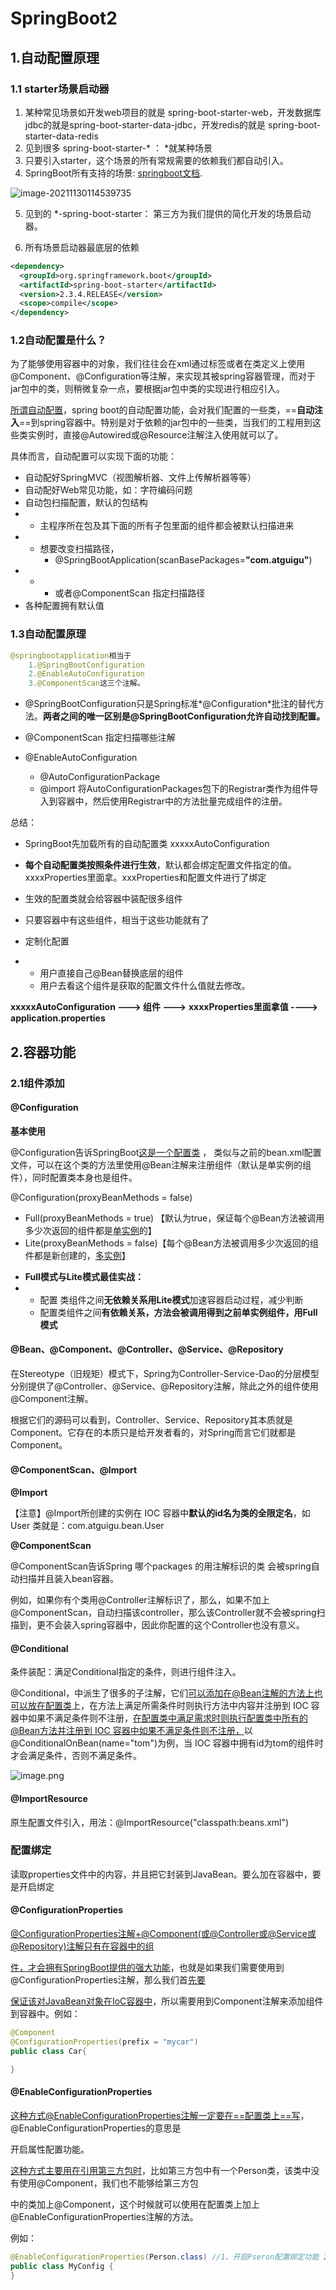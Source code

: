 # SpringBoot2

## 1.自动配置原理

### 1.1 starter场景启动器

1. 某种常见场景如开发web项目的就是 spring-boot-starter-web，开发数据库jdbc的就是spring-boot-starter-data-jdbc，开发redis的就是 spring-boot-starter-data-redis
2. 见到很多 spring-boot-starter-* ： *就某种场景
3. 只要引入starter，这个场景的所有常规需要的依赖我们都自动引入。
4. SpringBoot所有支持的场景: [springboot文档](https://docs.spring.io/spring-boot/docs/current/reference/html/using-spring-boot.html#using-boot-starter).

![image-20211130114539735](../../gitbook/markdownImages/image-20211130114539735.png)

5. 见到的  *-spring-boot-starter： 第三方为我们提供的简化开发的场景启动器。

6. 所有场景启动器最底层的依赖

```xml
<dependency>
  <groupId>org.springframework.boot</groupId>
  <artifactId>spring-boot-starter</artifactId>
  <version>2.3.4.RELEASE</version>
  <scope>compile</scope>
</dependency>
```

### 1.2自动配置是什么？

为了能够使用容器中的对象，我们往往会在xml通过<bean>标签或者在类定义上使用@Component、@Configuration等注解，来实现其被spring容器管理，而对于jar包中的类，则稍微复杂一点，要根据jar包中类的实现进行相应引入。

<u>所谓自动配置</u>，spring boot的自动配置功能，会对我们配置的一些类，==**自动注入**==到spring容器中。特别是对于依赖的jar包中的一些类，当我们的工程用到这些类实例时，直接@Autowired或@Resource注解注入使用就可以了。

具体而言，自动配置可以实现下面的功能：

- 自动配好SpringMVC（视图解析器、文件上传解析器等等）
- 自动配好Web常见功能，如：字符编码问题
- 自动包扫描配置，默认的包结构
- - 主程序所在包及其下面的所有子包里面的组件都会被默认扫描进来
- - 想要改变扫描路径，
    - @SpringBootApplication(scanBasePackages=**"com.atguigu"**)
- - - 或者@ComponentScan 指定扫描路径
- 各种配置拥有默认值

### 1.3自动配置原理

```java 
@springbootapplication相当于
    1.@SpringBootConfiguration  
    2.@EnableAutoConfiguration  
    3.@ComponentScan这三个注解。
```

- @SpringBootConfiguration只是Spring标准*@Configuration*批注的替代方法。**两者之间的唯一区别是@SpringBootConfiguration允许自动找到配置。**

- @ComponentScan 指定扫描哪些注解

- @EnableAutoConfiguration
  - @AutoConfigurationPackage
  - @import 将AutoConfigurationPackages包下的Registrar类作为组件导入到容器中，然后使用Registrar中的方法批量完成组件的注册。

总结：

- SpringBoot先加载所有的自动配置类  xxxxxAutoConfiguration
- **每个自动配置类按照条件进行生效**，默认都会绑定配置文件指定的值。xxxxProperties里面拿。xxxProperties和配置文件进行了绑定

- 生效的配置类就会给容器中装配很多组件
- 只要容器中有这些组件，相当于这些功能就有了

- 定制化配置

- - 用户直接自己@Bean替换底层的组件
  - 用户去看这个组件是获取的配置文件什么值就去修改。

**xxxxxAutoConfiguration ---> 组件  --->** **xxxxProperties里面拿值  ----> application.properties**

## 2.容器功能

### 2.1组件添加

#### @Configuration

**基本使用**

@Configuration告诉SpringBoot<u>这是一个配置类</u> ， 类似与之前的bean.xml配置文件，可以在这个类的方法里使用@Bean注解来注册组件（默认是单实例的组件），同时配置类本身也是组件。

@Configuration(proxyBeanMethods = false) 

 * Full(proxyBeanMethods = true) 【默认为true，保证每个@Bean方法被调用多少次返回的组件都是<u>单实例</u>的】
 * Lite(proxyBeanMethods = false)【每个@Bean方法被调用多少次返回的组件都是新创建的，<u>多实例</u>】

- **Full模式与Lite模式最佳实战：**
- - 配置 类组件之间**无依赖关系用Lite模式**加速容器启动过程，减少判断
  - 配置类组件之间**有依赖关系，方法会被调用得到之前单实例组件，用Full模式**

#### @Bean、@Component、@Controller、@Service、@Repository

在Stereotype（旧规矩）模式下，Spring为Controller-Service-Dao的分层模型分别提供了@Controller、@Service、@Repository注解，除此之外的组件使用@Component注解。

根据它们的源码可以看到，Controller、Service、Repository其本质就是Component。它存在的本质只是给开发者看的，对Spring而言它们就都是Component。

#### @ComponentScan、@Import

**@Import**

【注意】@Import所创建的实例在 IOC 容器中**默认的id名为类的全限定名**，如 User 类就是：com.atguigu.bean.User

**@ComponentScan**

@ComponentScan告诉Spring 哪个packages 的用注解标识的类 会被spring自动扫描并且装入bean容器。

例如，如果你有个类用@Controller注解标识了，那么，如果不加上@ComponentScan，自动扫描该controller，那么该Controller就不会被spring扫描到，更不会装入spring容器中，因此你配置的这个Controller也没有意义。

#### @Conditional

条件装配：满足Conditional指定的条件，则进行组件注入。

@Conditional，中派生了很多的子注解，它们<u>可以添加在@Bean注解的方法上也可以放在配置类</u>上，在方法上满足所需条件时则执行方法中内容并注册到 IOC 容器中如果不满足条件则不注册，<u>在配置类中满足需求时则执行配置类中所有的@Bean方法并注册到 IOC 容器中如果不满足条件则不注册，</u>以@ConditionalOnBean(name="tom")为例，当 IOC 容器中拥有id为tom的组件时才会满足条件，否则不满足条件。

![image.png](../../gitbook/markdownImages/1602835786727-28b6f936-62f5-4fd6-a6c5-ae690bd1e31d-16382560936462.png)

#### @ImportResource

原生配置文件引入，用法：@ImportResource("classpath:beans.xml")

### 配置绑定

读取properties文件中的内容，并且把它封装到JavaBean。要么加在容器中，要是开启绑定

#### @ConfigurationProperties

<u>@ConfigurationProperties注解+@Component(或@Controller或@Service或@Repository)注解只有在容器中的组</u>

<u>件，才会拥有SpringBoot提供的强大功能</u>，也就是如果我们需要使用到@ConfigurationProperties注解，那么我们首<u>先要</u>

<u>保证该对JavaBean对象在IoC容器中</u>，所以需要用到Component注解来添加组件到容器中。例如：

```java
@Component
@ConfigurationProperties(prefix = "mycar")
public class Car{

}
```

#### @EnableConfigurationProperties

<u>这种方式@EnableConfigurationProperties注解一定要在==配置类上==写</u>，@EnableConfigurationProperties的意思是

开启属性配置功能。

<u>这种方式主要用在引用第三方包时</u>，比如第三方包中有一个Person类，该类中没有使用@Component，我们也不能够给第三方包

中的类加上@Component，这个时候就可以使用在配置类上加上@EnableConfigurationProperties注解的方法。

例如：

```Java
@EnableConfigurationProperties(Person.class) //1、开启Pseron配置绑定功能 2、把这个Person组件自动注册到容器中
public class MyConfig {
}
```

